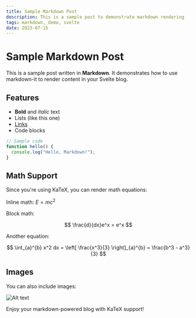 ```yaml
---
title: Sample Markdown Post
description: This is a sample post to demonstrate markdown rendering
tags: markdown, demo, svelte
date: 2023-07-15
---
```


# Sample Markdown Post

This is a sample post written in **Markdown**. It demonstrates how to use markdown-it to render content in your Svelte blog.

## Features

- **Bold** and *italic* text
- Lists (like this one)
- [Links](https://example.com)
- Code blocks

```javascript
// Sample code
function hello() {
  console.log("Hello, Markdown!");
}
```

## Math Support

Since you're using KaTeX, you can render math equations:

Inline math: $E = mc^2$

Block math:

$$
\frac{d}{dx}e^x = e^x
$$

Another equation:

$$
\int_{a}^{b} x^2 dx = \left[ \frac{x^3}{3} \right]_{a}^{b} = \frac{b^3 - a^3}{3}
$$

## Images

You can also include images:

![Alt text](https://via.placeholder.com/150)

Enjoy your markdown-powered blog with KaTeX support! 